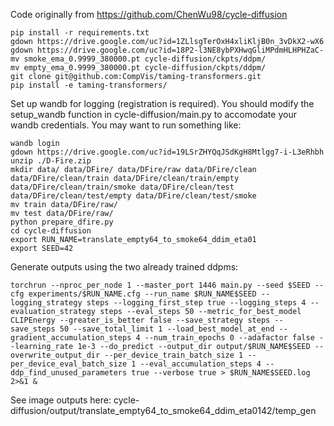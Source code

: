 Code originally from https://github.com/ChenWu98/cycle-diffusion

```
pip install -r requirements.txt
gdown https://drive.google.com/uc?id=1ZLlsgTerOxH4xliKljB0n_3vDkX2-wX6
gdown https://drive.google.com/uc?id=18P2-l3NE8ybPXHwqGliMPdmHLHPHZaC-
mv smoke_ema_0.9999_380000.pt cycle-diffusion/ckpts/ddpm/
mv empty_ema_0.9999_380000.pt cycle-diffusion/ckpts/ddpm/
git clone git@github.com:CompVis/taming-transformers.git
pip install -e taming-transformers/
```

Set up wandb for logging (registration is required). You should modify the setup_wandb function in cycle-diffusion/main.py to accomodate your wandb credentials. You may want to run something like:

```
wandb login
gdown https://drive.google.com/uc?id=19LSrZHYQqJSdKgH8Mtlgg7-i-L3eRhbh
unzip ./D-Fire.zip
mkdir data/ data/DFire/ data/DFire/raw data/DFire/clean data/DFire/clean/train data/DFire/clean/train/empty data/DFire/clean/train/smoke data/DFire/clean/test data/DFire/clean/test/empty data/DFire/clean/test/smoke 
mv train data/DFire/raw/
mv test data/DFire/raw/
python prepare_dfire.py
cd cycle-diffusion
export RUN_NAME=translate_empty64_to_smoke64_ddim_eta01
export SEED=42

```

Generate outputs using the two already trained ddpms:

```
torchrun --nproc_per_node 1 --master_port 1446 main.py --seed $SEED --cfg experiments/$RUN_NAME.cfg --run_name $RUN_NAME$SEED --logging_strategy steps --logging_first_step true --logging_steps 4 --evaluation_strategy steps --eval_steps 50 --metric_for_best_model CLIPEnergy --greater_is_better false --save_strategy steps --save_steps 50 --save_total_limit 1 --load_best_model_at_end --gradient_accumulation_steps 4 --num_train_epochs 0 --adafactor false --learning_rate 1e-3 --do_predict --output_dir output/$RUN_NAME$SEED --overwrite_output_dir --per_device_train_batch_size 1 --per_device_eval_batch_size 1 --eval_accumulation_steps 4 --ddp_find_unused_parameters true --verbose true > $RUN_NAME$SEED.log 2>&1 &
```

See image outputs here: cycle-diffusion/output/translate_empty64_to_smoke64_ddim_eta0142/temp_gen

